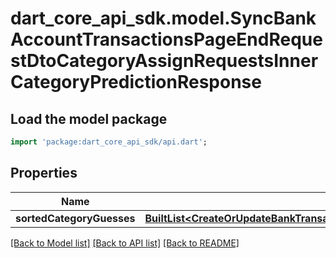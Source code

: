 # dart_core_api_sdk.model.SyncBankAccountTransactionsPageEndRequestDtoCategoryAssignRequestsInnerCategoryPredictionResponse

## Load the model package
```dart
import 'package:dart_core_api_sdk/api.dart';
```

## Properties
Name | Type | Description | Notes
------------ | ------------- | ------------- | -------------
**sortedCategoryGuesses** | [**BuiltList&lt;CreateOrUpdateBankTransactionsInBulkRequestDtoItemsInnerCategoryGuessesInner&gt;**](CreateOrUpdateBankTransactionsInBulkRequestDtoItemsInnerCategoryGuessesInner.md) |  | 

[[Back to Model list]](../README.md#documentation-for-models) [[Back to API list]](../README.md#documentation-for-api-endpoints) [[Back to README]](../README.md)


